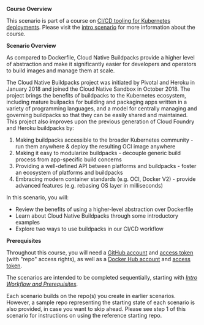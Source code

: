 **Course Overview**

This scenario is part of a course on [CI/CD tooling for Kubernetes deployments](https://www.katacoda.com/springone-tour-2020-cicd).
Please visit the [intro scenario](https://www.katacoda.com/springone-tour-2020-cicd/scenarios/1-intro-workflow) for more information about the course.

**Scenario Overview**

As compared to Dockerfile, Cloud Native Buildpacks provide a higher level of abstraction and make it significantly easier for developers and operators to build images and manage them at scale.

The Cloud Native Buildpacks project was initiated by Pivotal and Heroku in January 2018 and joined the Cloud Native Sandbox in October 2018.
The project brings the benefits of buildpacks to the Kubernetes ecosystem, including mature builpacks for building and packaging apps written in a variety of programming languages, and a model for centrally managing and governing buildpacks so that they can be easily shared and maintained.
This project also improves upon the previous generation of Cloud Foundry and Heroku buildpacks by:

1. Making buildpacks accessible to the broader Kubernetes community - run them anywhere & deploy the resulting OCI image anywhere
2. Making it easy to modularize buildpacks - decouple generic build process from app-specific build concerns
3. Providing a well-defined API between platforms and buildpacks - foster an ecosystem of platforms and buildpacks
4. Embracing modern container standards (e.g. OCI, Docker V2) - provide advanced features (e.g. rebasing OS layer in milliseconds) 

In this scenario, you will:
* Review the benefits of using a higher-level abstraction over Dockerfile
* Learn about Cloud Native Buildpacks through some introductory examples
* Explore two ways to use buildpacks in our CI/CD workflow

**Prerequisites** 

Throughout this course, you will need a [GitHub account](https://github.com) and [access token](https://help.github.com/en/github/authenticating-to-github/creating-a-personal-access-token-for-the-command-line) (with "repo" access rights), as well as a [Docker Hub account](https://hub.docker.com) and [access token](https://docs.docker.com/docker-hub/access-tokens).

The scenarios are intended to be completed sequentially, starting with [_Intro Workflow and Prerequisites_](https://www.katacoda.com/springone-tour-2020-cicd/scenarios/1-intro-workflow).

Each scenario builds on the repo(s) you create in earlier scenarios.
However, a sample repo representing the starting state of each scenario is also provided, in case you want to skip ahead.
Please see step 1 of this scenario for instructions on using the reference starting repo.
